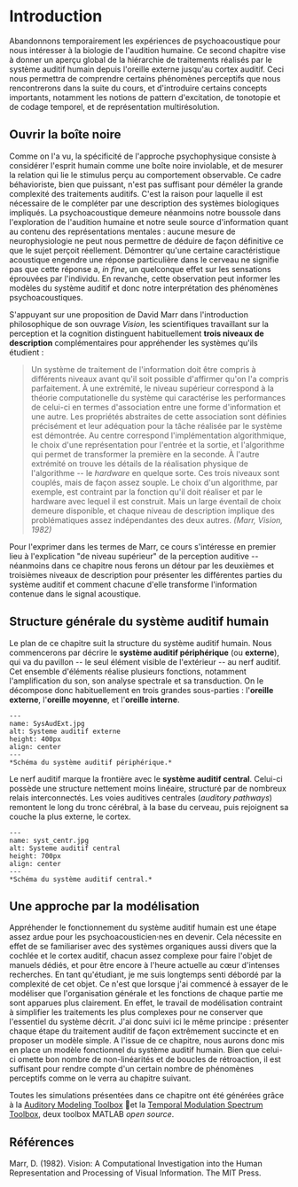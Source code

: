 
# Introduction

Abandonnons temporairement les expériences de psychoacoustique pour nous intéresser à la biologie de l'audition humaine. Ce second chapitre vise à donner un aperçu global de la hiérarchie de traitements réalisés par le système auditif humain depuis l'oreille externe jusqu'au cortex auditif. Ceci nous permettra de comprendre certains phénomènes perceptifs que nous rencontrerons dans la suite du cours, et d'introduire certains concepts importants, notamment les notions de pattern d'excitation, de tonotopie et de codage temporel, et de représentation multirésolution. 

## Ouvrir la boîte noire

Comme on l'a vu, la spécificité de l'approche psychophysique consiste à considérer l'esprit humain comme une boîte noire inviolable, et de mesurer la relation qui lie le stimulus perçu au comportement observable. Ce cadre béhavioriste, bien que puissant, n'est pas suffisant pour déméler la grande complexité des traitements auditifs. C'est la raison pour laquelle il est nécessaire de le compléter par une description des systèmes biologiques impliqués. La psychoacoustique demeure néanmoins notre boussole dans l'exploration de l'audition humaine et notre seule source d'information quant au contenu des représentations mentales : aucune mesure de neurophysiologie ne peut nous permettre de déduire de façon définitive ce que le sujet perçoit réellement. Démontrer qu'une certaine caractéristique acoustique engendre une réponse particulière dans le cerveau ne signifie pas que cette réponse a, *in fine*, un quelconque effet sur les sensations éprouvées par l'individu. En revanche, cette observation peut informer les modèles du système auditif et donc notre interprétation des phénomènes psychoacoustiques.

S'appuyant sur une proposition de David Marr dans l'introduction philosophique de son ouvrage *Vision*, les scientifiques travaillant sur la perception et la cognition distinguent habituellement **trois niveaux de description** complémentaires pour appréhender les systèmes qu'ils étudient :

> Un système de traitement de l'information doit être compris à différents niveaux avant qu'il soit possible d'affirmer qu'on l'a compris parfaitement. À une extrémité, le niveau supérieur correspond à la théorie computationelle du système qui caractérise les performances de celui-ci en termes d'association entre une forme d'information et une autre. Les propriétés abstraites de cette association sont définies précisément et leur adéquation pour la tâche réalisée par le système est démontrée. Au centre correspond l'implémentation algorithmique, le choix d'une représentation pour l'entrée et la sortie, et l'algorithme qui permet de transformer la première en la seconde. À l'autre extrémité on trouve les détails de la réalisation physique de l'algorithme -- le *hardware* en quelque sorte. Ces trois niveaux sont couplés, mais de façon assez souple. Le choix d'un algorithme, par exemple, est contraint par la fonction qu'il doit réaliser et par le hardware avec lequel il est construit. Mais un large éventail de choix demeure disponible, et chaque niveau de description implique des problématiques assez indépendantes des deux autres. *(Marr, Vision, 1982)*

Pour l'exprimer dans les termes de Marr, ce cours s'intéresse en premier lieu à l'explication "de niveau supérieur" de la perception auditive -- néanmoins dans ce chapitre nous ferons un détour par les deuxièmes et troisièmes niveaux de description pour présenter les différentes parties du système auditif et comment chacune d'elle transforme l'information contenue dans le signal acoustique.

## Structure générale du système auditif humain 

Le plan de ce chapitre suit la structure du système auditif humain. Nous commencerons par décrire le **système auditif périphérique** (ou **externe**), qui va du pavillon -- le seul élément visible de l'extérieur -- au nerf auditif. Cet ensemble d'éléments réalise plusieurs fonctions, notamment l'amplification du son, son analyse spectrale et sa transduction. On le décompose donc habituellement en trois grandes sous-parties : l'**oreille externe**, l'**oreille moyenne**, et l'**oreille interne**. 

```{figure} SysAudExt.jpg
---
name: SysAudExt.jpg
alt: Systeme auditif externe
height: 400px
align: center
---
*Schéma du système auditif périphérique.*
```

Le nerf auditif marque la frontière avec le **système auditif central**. Celui-ci possède une structure nettement moins linéaire, structuré par de nombreux relais interconnectés. Les voies auditives centrales (*auditory pathways*) remontent le long du tronc cérébral, à la base du cerveau, puis rejoignent sa couche la plus externe, le cortex. 

```{figure} syst_centr.jpg
---
name: syst_centr.jpg
alt: Systeme auditif central
height: 700px
align: center
---
*Schéma du système auditif central.*
```

## Une approche par la modélisation 

Appréhender le fonctionnement du système auditif humain est une étape assez ardue pour les psychoacousticien·nes en devenir. Cela nécessite en effet de se familiariser avec des systèmes organiques aussi divers que la cochlée et le cortex auditif, chacun assez complexe pour faire l'objet de manuels dédiés, et pour être encore à l'heure actuelle au cœur d'intenses recherches. En tant qu'étudiant, je me suis longtemps senti débordé par la complexité de cet objet. Ce n'est que lorsque j'ai commencé à essayer de le modéliser que l'organisation générale et les fonctions de chaque partie me sont apparues plus clairement. En effet, le travail de modélisation contraint à simplifier les traitements les plus complexes pour ne conserver que l'essentiel du système décrit. J'ai donc suivi ici le même principe : présenter chaque étape du traitement auditif de façon extrêmement succincte et en proposer un modèle simple. A l'issue de ce chapitre, nous aurons donc mis en place un modèle fonctionnel du système auditif humain. Bien que celui-ci omette bon nombre de non-linéarités et de boucles de rétroaction, il est suffisant pour rendre compte d'un certain nombre de phénomènes perceptifs comme on le verra au chapitre suivant.

Toutes les simulations présentées dans ce chapitre ont été générées grâce à la [Auditory Modeling Toolbox](https://amtoolbox.org/) et la [Temporal Modulation Spectrum Toolbox](https://github.com/LeoVarnet/TMST), deux toolbox MATLAB *open source*.

## Références

Marr, D. (1982). Vision: A Computational Investigation into the Human Representation and Processing of Visual Information. The MIT Press.

